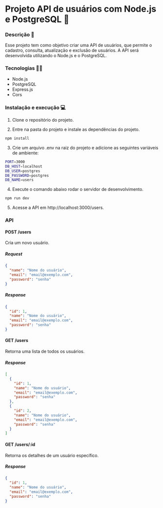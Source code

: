 # Projeto API de usuários com Node.js e PostgreSQL 🚀	

### Descrição 📝
Esse projeto tem como objetivo criar uma API de usuários, que permite o cadastro, consulta, atualização e exclusão de usuários. A API será desenvolvida utilizando o Node.js e o PostgreSQL.

### Tecnologias 👨‍💻

- Node.js
- PostgreSQL
- Express.js
- Cors

### Instalação e execução 💻

1. Clone o repositório do projeto.

2. Entre na pasta do projeto e instale as dependências do projeto.

```bash
npm install
```

3. Crie um arquivo .env na raiz do projeto e adicione as seguintes variáveis de ambiente:

```bash
PORT=3000
DB_HOST=localhost
DB_USER=postgres
DB_PASSWORD=postgres
DB_NAME=users
```

4. Execute o comando abaixo rodar o servidor de desenvolvimento.

```bash
npm run dev
```

5. Acesse a API em http://localhost:3000/users.

### API

#### POST /users

Cria um novo usuário.

##### Request

```json
{
  "name": "Nome do usuário",
  "email": "email@exemplo.com",
  "password": "senha"
}
```

##### Response

```json
{
  "id": 1,
  "name": "Nome do usuário",
  "email": "email@exemplo.com",
  "password": "senha"
}
```

#### GET /users

Retorna uma lista de todos os usuários.

##### Response

```json
[
  {
    "id": 1,
    "name": "Nome do usuário",
    "email": "email@exemplo.com",
    "password": "senha"
  },
  {
    "id": 2,
    "name": "Nome do usuário",
    "email": "email@exemplo.com",
    "password": "senha"
  }
]
```

#### GET /users/:id

Retorna os detalhes de um usuário específico.

##### Response

```json
{
  "id": 1,
  "name": "Nome do usuário",
  "email": "email@exemplo.com",
  "password": "senha"
}
